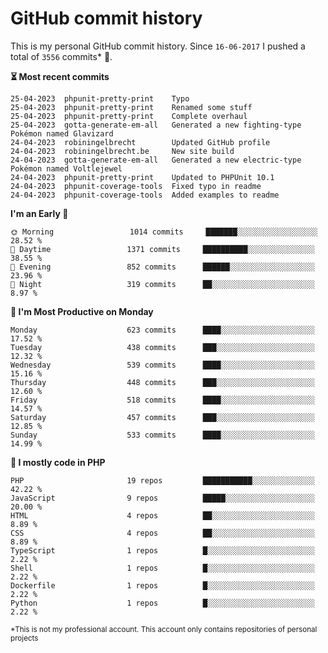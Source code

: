 # GitHub commit history
This is my personal GitHub commit history. Since <!--START_SECTION:first-commit-date-->`16-06-2017`<!--END_SECTION:first-commit-date--> I pushed a total of <!--START_SECTION:total-commit-count-->`3556`<!--END_SECTION:total-commit-count--> commits* 🎉.

<!--START_SECTION:most-recent-commits-->
**⏳ Most recent commits**
                                        
```text
25-04-2023  phpunit-pretty-print    Typo
25-04-2023  phpunit-pretty-print    Renamed some stuff
25-04-2023  phpunit-pretty-print    Complete overhaul
25-04-2023  gotta-generate-em-all   Generated a new fighting-type Pokémon named Glavizard
24-04-2023  robiningelbrecht        Updated GitHub profile
24-04-2023  robiningelbrecht.be     New site build
24-04-2023  gotta-generate-em-all   Generated a new electric-type Pokémon named Voltlejewel
24-04-2023  phpunit-pretty-print    Updated to PHPUnit 10.1
24-04-2023  phpunit-coverage-tools  Fixed typo in readme
24-04-2023  phpunit-coverage-tools  Added examples to readme
```
<!--END_SECTION:most-recent-commits-->  

<!--START_SECTION:commits-per-day-time-->
**I&#039;m an Early 🐤**

```text
🌞 Morning                 1014 commits     ███████░░░░░░░░░░░░░░░░░░   28.52 %
🌆 Daytime                 1371 commits     ██████████░░░░░░░░░░░░░░░   38.55 %
🌃 Evening                 852 commits      ██████░░░░░░░░░░░░░░░░░░░   23.96 %
🌙 Night                   319 commits      ██░░░░░░░░░░░░░░░░░░░░░░░   8.97 %
```
<!--END_SECTION:commits-per-day-time-->  

<!--START_SECTION:commits-per-weekday-->
**📅 I&#039;m Most Productive on Monday**

```text
Monday                    623 commits      ████░░░░░░░░░░░░░░░░░░░░░   17.52 %
Tuesday                   438 commits      ███░░░░░░░░░░░░░░░░░░░░░░   12.32 %
Wednesday                 539 commits      ████░░░░░░░░░░░░░░░░░░░░░   15.16 %
Thursday                  448 commits      ███░░░░░░░░░░░░░░░░░░░░░░   12.60 %
Friday                    518 commits      ████░░░░░░░░░░░░░░░░░░░░░   14.57 %
Saturday                  457 commits      ███░░░░░░░░░░░░░░░░░░░░░░   12.85 %
Sunday                    533 commits      ████░░░░░░░░░░░░░░░░░░░░░   14.99 %
```
<!--END_SECTION:commits-per-weekday-->  

<!--START_SECTION:repos-per-language-->
**💬 I mostly code in PHP**

```text
PHP                       19 repos         ███████████░░░░░░░░░░░░░░   42.22 %
JavaScript                9 repos          █████░░░░░░░░░░░░░░░░░░░░   20.00 %
HTML                      4 repos          ██░░░░░░░░░░░░░░░░░░░░░░░   8.89 %
CSS                       4 repos          ██░░░░░░░░░░░░░░░░░░░░░░░   8.89 %
TypeScript                1 repos          █░░░░░░░░░░░░░░░░░░░░░░░░   2.22 %
Shell                     1 repos          █░░░░░░░░░░░░░░░░░░░░░░░░   2.22 %
Dockerfile                1 repos          █░░░░░░░░░░░░░░░░░░░░░░░░   2.22 %
Python                    1 repos          █░░░░░░░░░░░░░░░░░░░░░░░░   2.22 %
```
<!--END_SECTION:repos-per-language-->  

<sub>*This is not my professional account. This account only contains repositories of personal projects</sub>
